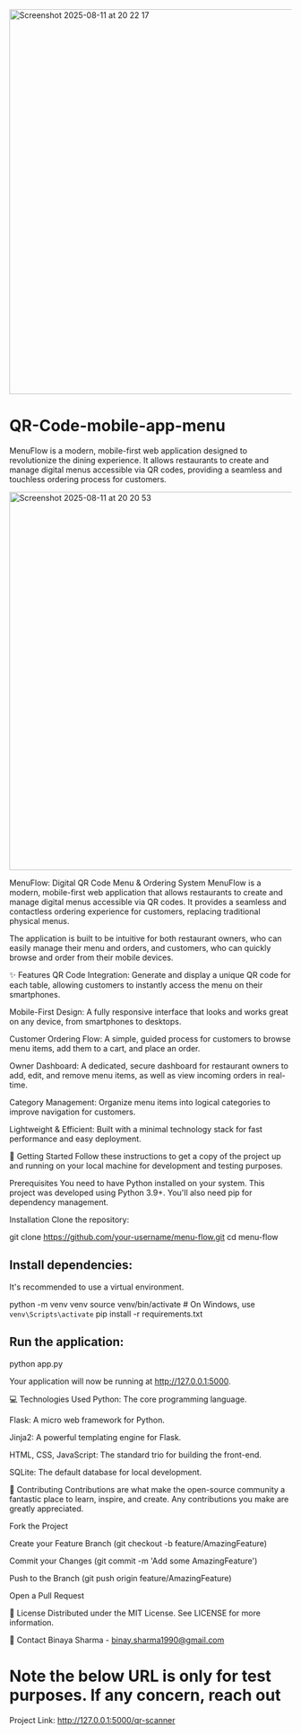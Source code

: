
<img width="1185" height="686" alt="Screenshot 2025-08-11 at 20 22 17" src="https://github.com/user-attachments/assets/96649e8c-0141-4f1f-adee-2290e979aef7" />

# QR-Code-mobile-app-menu
MenuFlow is a modern, mobile-first web application designed to revolutionize the dining experience. It allows restaurants to create and manage digital menus accessible via QR codes, providing a seamless and touchless ordering process for customers.

<img width="1173" height="674" alt="Screenshot 2025-08-11 at 20 20 53" src="https://github.com/user-attachments/assets/49ea5282-df8e-4736-b638-f6a6f58b70de" />


MenuFlow: Digital QR Code Menu & Ordering System
MenuFlow is a modern, mobile-first web application that allows restaurants to create and manage digital menus accessible via QR codes. It provides a seamless and contactless ordering experience for customers, replacing traditional physical menus.

The application is built to be intuitive for both restaurant owners, who can easily manage their menu and orders, and customers, who can quickly browse and order from their mobile devices.

✨ Features
QR Code Integration: Generate and display a unique QR code for each table, allowing customers to instantly access the menu on their smartphones.

Mobile-First Design: A fully responsive interface that looks and works great on any device, from smartphones to desktops.

Customer Ordering Flow: A simple, guided process for customers to browse menu items, add them to a cart, and place an order.

Owner Dashboard: A dedicated, secure dashboard for restaurant owners to add, edit, and remove menu items, as well as view incoming orders in real-time.

Category Management: Organize menu items into logical categories to improve navigation for customers.

Lightweight & Efficient: Built with a minimal technology stack for fast performance and easy deployment.

🚀 Getting Started
Follow these instructions to get a copy of the project up and running on your local machine for development and testing purposes.

Prerequisites
You need to have Python installed on your system. This project was developed using Python 3.9+. You'll also need pip for dependency management.

Installation
Clone the repository:

git clone https://github.com/your-username/menu-flow.git
cd menu-flow

## Install dependencies:
It's recommended to use a virtual environment.

python -m venv venv
source venv/bin/activate  # On Windows, use `venv\Scripts\activate`
pip install -r requirements.txt

## Run the application:

python app.py

Your application will now be running at http://127.0.0.1:5000.

💻 Technologies Used
Python: The core programming language.

Flask: A micro web framework for Python.

Jinja2: A powerful templating engine for Flask.

HTML, CSS, JavaScript: The standard trio for building the front-end.

SQLite: The default database for local development.

🤝 Contributing
Contributions are what make the open-source community a fantastic place to learn, inspire, and create. Any contributions you make are greatly appreciated.

Fork the Project

Create your Feature Branch (git checkout -b feature/AmazingFeature)

Commit your Changes (git commit -m 'Add some AmazingFeature')

Push to the Branch (git push origin feature/AmazingFeature)

Open a Pull Request

📄 License
Distributed under the MIT License. See LICENSE for more information.

📧 Contact
Binaya Sharma - binay.sharma1990@gmail.com

# Note the below URL is only for test purposes. If any concern, reach out 

Project Link: http://127.0.0.1:5000/qr-scanner
